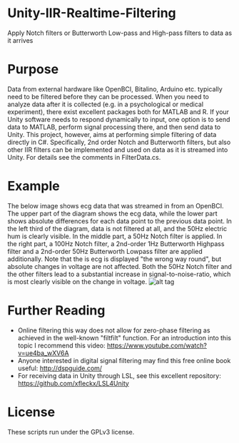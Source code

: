 # Unity-IIR-Realtime-Filtering
Apply Notch filters or Butterworth Low-pass and High-pass filters to data as it arrives

# Purpose
Data from external hardware like OpenBCI, Bitalino, Arduino etc. typically need to be filtered before they can be processed. When you need to analyze data after it is collected (e.g. in a psychological or medical experiment), there exist excellent packages both for MATLAB and R. If your Unity software needs to respond dynamically to input, one option is to send data to MATLAB, perform signal processing there, and then send data to Unity. This project, however, aims at performing simple filtering of data directly in C#. Specifically, 2nd order Notch and Butterworth filters, but also other IIR filters can be implemented and used on data as it is streamed into Unity. For details see the comments in FilterData.cs. 

# Example
The below image shows ecg data that was streamed in from an OpenBCI. The upper part of the diagram shows the ecg data, while the lower part shows absolute differences for each data point to the previous data point. In the left third of the diagram, data is not filtered at all, and the 50Hz electric hum is clearly visible. In the middle part, a 50Hz Notch filter is applied. In the right part, a 100Hz Notch filter, a 2nd-order 1Hz Butterworth Highpass filter and a 2nd-order 50Hz Butterworth Lowpass filter are applied additionally. Note that the is ecg is displayed "the wrong way round", but absolute changes in voltage are not affected. Both the 50Hz Notch filter and the other filters lead to a substantial increase in signal-to-noise-ratio, which is most clearly visible on the change in voltage.
![alt tag](https://github.com/mariusrubo/Unity-IIR-Online-Filtering/blob/master/filterexample.jpeg)

# Further Reading
* Online filtering this way does not allow for zero-phase filtering as achieved in the well-known "filtfilt" function. For an introduction into this topic I recommend this video: https://www.youtube.com/watch?v=ue4ba_wXV6A
* Anyone interested in digital signal filtering may find this free online book useful: http://dspguide.com/
* For receiving data in Unity through LSL, see this excellent repository: https://github.com/xfleckx/LSL4Unity

# License
These scripts run under the GPLv3 license.
